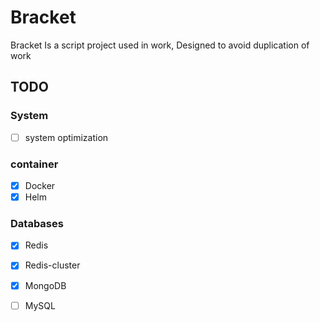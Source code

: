 # Bracket

Bracket Is a script project used in work,
Designed to avoid duplication of work

## TODO

### System

- [ ] system optimization

### container

- [x] Docker
- [x] Helm

### Databases

- [x] Redis
- [x] Redis-cluster
- [x] MongoDB
- [ ] MySQL

